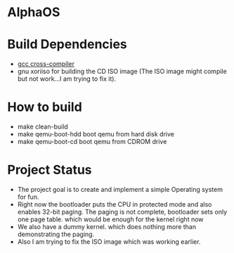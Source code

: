 # AlphaOS

# Build Dependencies

* [gcc cross-compiler](https://wiki.osdev.org/GCC_Cross-Compiler)
* gnu xoriiso for building the CD ISO image (The ISO image might compile but not work...I am trying to fix it).

# How to build

* make                        clean-build
* make qemu-boot-hdd          boot qemu from hard disk drive
* make qemu-boot-cd           boot qemu from CDROM drive

# Project Status

* The project goal is to create and implement a simple Operating system for fun.
* Right now the bootloader puts the CPU in protected mode and also enables 32-bit paging.
  The paging is not complete, bootloader sets only one page table. which would be enough for the kernel right now
* We also have a dummy kernel. which does nothing more than demonstrating the paging.
* Also I am trying to fix the ISO image which was working earlier.
